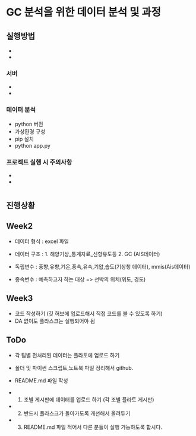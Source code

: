 # GC 분석을 위한 데이터 분석 및 과정

## 실행방법

- 
-

### 서버
-
-

### 데이터 분석
- python 버전
- 가상환경 구성
- pip 설치
- python app.py

### 프로젝트 실행 시 주의사항
-
-

#

## 진행상황

## Week2
- 데이터 형식 : excel 파일
- 데이터 구조 : 1. 해양기상_통계자료_신항유도등
               2. GC (AIS데이터) 

- 독립변수 : 풍향,유향,기온,풍속,유속,기압,습도(기상청 데이터),  mmis(Ais데이터)  
- 종속변수 : 예측하고자 하는 대상 => 선박의 위치(위도, 경도)

## Week3
- 코드 작성하기 (깃 허브에 업로드해서 직접 코드를 볼 수 있도록 하기)
- DA 없이도 플라스크는 실행되어야 됨

## ToDo
-  각 팀별 전처리된 데이터는 플라토에 업로드 하기
-  폴더 및 파이썬 스크립트,노트북 파일 정리해서 github.
-  README.md 파일 작성 


- 1. 조별 게시판에 데이터를 업로드 하기 (각 조별 플라토 게시판)
- 2. 반드시 플라스크가 돌아가도록 개선해서 올려두기
- 3. README.md 파일 적어서 다른 분들이 실행 가능하도록 합시다.
